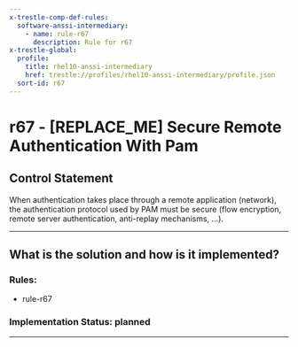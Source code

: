 ```yaml
---
x-trestle-comp-def-rules:
  software-anssi-intermediary:
    - name: rule-r67
      description: Rule for r67
x-trestle-global:
  profile:
    title: rhel10-anssi-intermediary
    href: trestle://profiles/rhel10-anssi-intermediary/profile.json
  sort-id: r67
---
```


# r67 - \[REPLACE_ME\] Secure Remote Authentication With Pam

## Control Statement

When authentication takes place through a remote application (network),
the authentication protocol used by PAM must be secure (flow encryption,
remote server authentication, anti-replay mechanisms, ...).

______________________________________________________________________

## What is the solution and how is it implemented?

<!-- For implementation status enter one of: implemented, partial, planned, alternative, not-applicable -->

<!-- Note that the list of rules under ### Rules: is read-only and changes will not be captured after assembly to JSON -->

<!-- Add control implementation description here for control: r67 -->

### Rules:

  - rule-r67

### Implementation Status: planned

______________________________________________________________________
